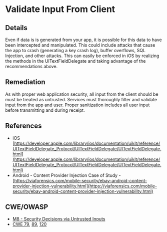 # Validate Input From Client

## Details 

 Even if data is is generated from your app, it is possible for this data to have been intercepted and manipulated.  This could include attacks that cause the app to crash (generating a key crash log), buffer overflows, SQL Injection, and other attacks. This can easily be enforced in iOS by realizing the methods in the UITextFieldDelegate and taking advantage of the recommendations above.
 
## Remediation

 As with proper web application security, all input from the client should be must be treated as untrusted.  Services must thoroughly filter and validate input from the app and user.  Proper sanitization includes all user input before transmitting and during receipt.

## References 

 * iOS
	[https://developer.apple.com/library/ios/documentation/uikit/reference/UITextFieldDelegate_Protocol/UITextFieldDelegate/UITextFieldDelegate.html](https://developer.apple.com/library/ios/documentation/uikit/reference/UITextFieldDelegate_Protocol/UITextFieldDelegate/UITextFieldDelegate.html)	
 * Android - Content Provider Injection Case of Study - 
	[https://viaforensics.com/mobile-security/ebay-android-content-provider-injection-vulnerability.html](https://viaforensics.com/mobile-security/ebay-android-content-provider-injection-vulnerability.html)
	
## CWE/OWASP

 * [M8 - Security Decisions via Untrusted Inputs](https://www.owasp.org/index.php/Mobile_Top_10_2014-M8)
 * [CWE 79](http://cwe.mitre.org/data/definitions/79.html), [89](http://cwe.mitre.org/data/definitions/89.html), [120](http://cwe.mitre.org/data/definitions/120.html)
 
